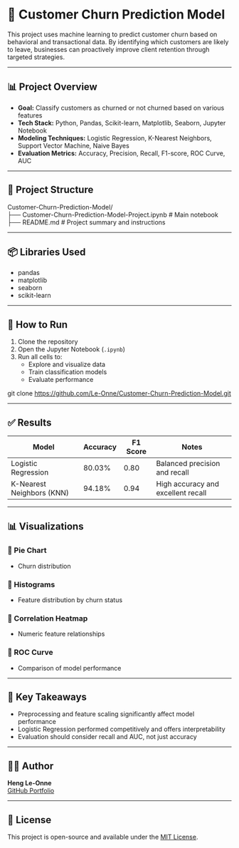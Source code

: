 # 🛒 Customer Churn Prediction Model

This project uses machine learning to predict customer churn based on behavioral and transactional data. By identifying which customers are likely to leave, businesses can proactively improve client retention through targeted strategies.

---

## 📊 Project Overview

- **Goal:** Classify customers as churned or not churned based on various features  
- **Tech Stack:** Python, Pandas, Scikit-learn, Matplotlib, Seaborn, Jupyter Notebook  
- **Modeling Techniques:** Logistic Regression, K-Nearest Neighbors, Support Vector Machine, Naive Bayes  
- **Evaluation Metrics:** Accuracy, Precision, Recall, F1-score, ROC Curve, AUC

---

## 📁 Project Structure

Customer-Churn-Prediction-Model/  
├── Customer-Churn-Prediction-Model-Project.ipynb   # Main notebook  
├── README.md                                       # Project summary and instructions  

---

## 📦 Libraries Used

- pandas  
- matplotlib  
- seaborn  
- scikit-learn

---


## 🚀 How to Run

1. Clone the repository  
2. Open the Jupyter Notebook (`.ipynb`)  
3. Run all cells to:
   - Explore and visualize data  
   - Train classification models  
   - Evaluate performance

git clone https://github.com/Le-Onne/Customer-Churn-Prediction-Model.git


---

## ✅ Results

| Model                     | Accuracy | F1 Score | Notes                                |
|--------------------------|----------|----------|--------------------------------------|
| Logistic Regression      | 80.03%   | 0.80     | Balanced precision and recall        |
| K-Nearest Neighbors (KNN)| 94.18%   | 0.94     | High accuracy and excellent recall   |

---

## 📊 Visualizations

### 📌 Pie Chart  
- Churn distribution

### 📌 Histograms  
- Feature distribution by churn status

### 📌 Correlation Heatmap  
- Numeric feature relationships

### 📌 ROC Curve  
- Comparison of model performance

---

## 🧠 Key Takeaways

- Preprocessing and feature scaling significantly affect model performance  
- Logistic Regression performed competitively and offers interpretability  
- Evaluation should consider recall and AUC, not just accuracy

---

## 🙋‍♂️ Author

**Heng Le-Onne**  
[GitHub Portfolio](https://github.com/Le-Onne)

---

## 📜 License

This project is open-source and available under the [MIT License](LICENSE).
